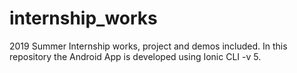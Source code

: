 # internship_works
2019 Summer Internship works, project and demos included. In this repository the Android App is developed using Ionic CLI -v 5.

